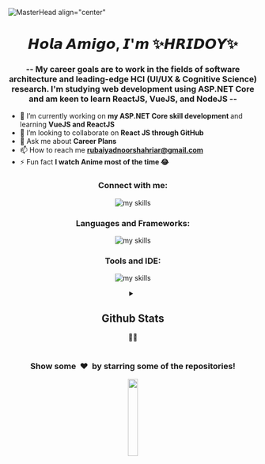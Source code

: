 ![MasterHead align="center"](https://qph.cf2.quoracdn.net/main-qimg-fa7b4bdc3b2f73e749e5c2c646d4ae13)
<h1 align="center">𝙃𝙤𝙡𝙖 𝘼𝙢𝙞𝙜𝙤, 𝙄'𝙢 ✨𝙃𝙍𝙄𝘿𝙊𝙔✨</h1>
<h3 align="center">-- My career goals are to work in the fields of software architecture and leading-edge HCI (UI/UX & Cognitive Science) research. I'm studying web development using ASP.NET Core and am keen to learn ReactJS, VueJS, and NodeJS --</h3>

<!--img align="right" alt="Coding" width="320" src="https://media.giphy.com/media/bGgsc5mWoryfgKBx1u/giphy.gif"><p align="center"-->
- 🔭 I’m currently working on <strong> my ASP.NET Core skill development </strong> and learning <strong>VueJS and ReactJS </strong><br>
- 👯 I’m looking to collaborate on <strong>React JS through GitHub</strong><br>
- 💬 Ask me about <strong>Career Plans</strong><br>
- 📫 How to reach me <strong>rubaiyadnoorshahriar@gmail.com</strong><br>
- ⚡ Fun fact <strong>I watch Anime most of the time 😂</strong><br>
<!-- <p align="center"> 
  <img src="https://komarev.com/ghpvc/?username=RubaiyadNoorShahriar1999&label=Profile%20views&color=0e75b6&style=flat" alt="RubaiyadNoorShahriar" />
</p> -->

<h3 align="center">Connect with me:</h3>
<p align="center"> 
<img alt="my skills" src="https://skillicons.dev/icons?theme=light&perline=8&i=linkedin,discord,devto,codepen,stackoverflow" /></p>

<h3 align="center">Languages and Frameworks:</h3>
<p align="center"> 
<img alt="my skills" style="justify-content:center" src="https://skillicons.dev/icons?theme=light&perline=8&i=c,cpp,cs,js,ts,python,html,css,jquery,bootstrap,sass,vue,react,angular,dotnet,mysql,materialui,azure" /></p>

<h3 align="center" >Tools and IDE:</h3>
<p align="center"> 
 <img alt="my skills" src="https://skillicons.dev/icons?theme=light&perline=8&i=docker,postman,powershell,vscode,visualstudio,atom,figma,linux,git,github" />
</p>

<div align="center">
<!-- <h3 align="center">Overview:</h3> -->

<details>
<summary><h2><strong>Github Stats<strong></h2> 👩‍💻</summary>
<div align="center">
<p><img align="center" src="http://github-profile-summary-cards.vercel.app/api/cards/profile-details?username= RubaiyadNoorShahriar1999&theme=radical&show_icons=true&locale=en&layout=compact" alt="rubaiyadnoorshahriar1999" width="70%" /> </p>
</div>
<div align="center">
<a href="https://github.com/RubaiyadNoorShahriar1999" align ="left"><img width="40%" src="http://github-profile-summary-cards.vercel.app/api/cards/stats?username=RubaiyadNoorShahriar1999&theme=radical"></a>
<a href="https://github.com/RubaiyadNoorShahriar1999" align ="right"><img width="59%" src="http://github-readme-streak-stats.herokuapp.com/?user=RubaiyadNoorShahriar1999&theme=radical&date_format=M%20j%5B%2C%20Y%5D&ring=ff3068&fire=ff3068&sideNums=ff3068"></a>
</div>
</details>


<br>
<div align="center">
<h3 align="center">Show some &nbsp;❤️&nbsp; by starring some of the repositories!</h3>

<img src="https://media.giphy.com/media/jpVnC65DmYeyRL4LHS/giphy.gif" width="20%">

</div>
